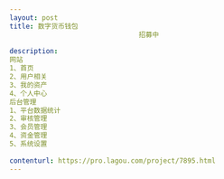 ```yaml
---                
layout: post       
title: 数字货币钱包
                                招募中
           
description: 
网站
1、首页
2、用户相关
3、我的资产
4、个人中心
后台管理
1、平台数据统计
2、审核管理
3、会员管理
4、资金管理	
5、系统设置
     
contenturl: https://pro.lagou.com/project/7895.html      
---                 
```

